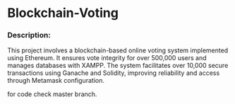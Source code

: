 # Blockchain-Voting
### Description:  
This project involves a blockchain-based online voting system implemented using Ethereum. 
It ensures vote integrity for over 500,000 users and manages databases with XAMPP. 
The system facilitates over 10,000 secure transactions using Ganache and Solidity, improving reliability and access through Metamask configuration.



for code check master branch.
